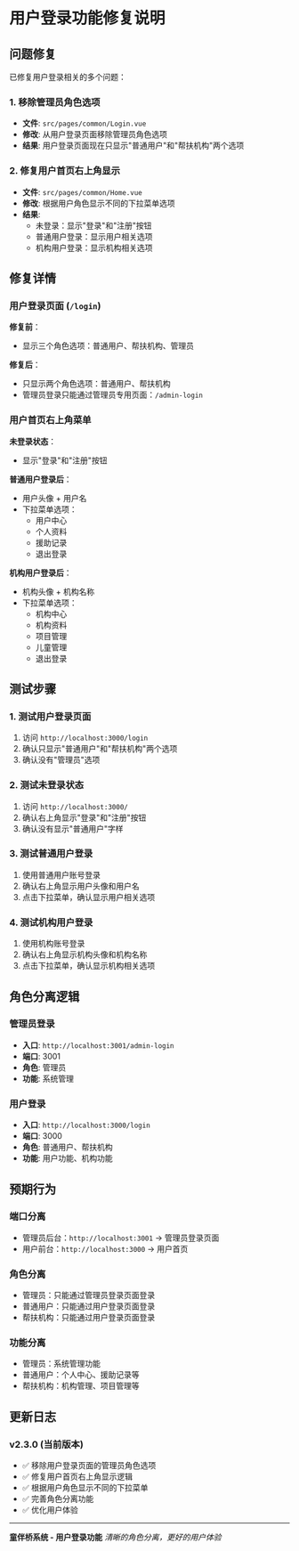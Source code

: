 # 用户登录功能修复说明

## 问题修复

已修复用户登录相关的多个问题：

### 1. 移除管理员角色选项
- **文件**: `src/pages/common/Login.vue`
- **修改**: 从用户登录页面移除管理员角色选项
- **结果**: 用户登录页面现在只显示"普通用户"和"帮扶机构"两个选项

### 2. 修复用户首页右上角显示
- **文件**: `src/pages/common/Home.vue`
- **修改**: 根据用户角色显示不同的下拉菜单选项
- **结果**: 
  - 未登录：显示"登录"和"注册"按钮
  - 普通用户登录：显示用户相关选项
  - 机构用户登录：显示机构相关选项

## 修复详情

### 用户登录页面 (`/login`)

**修复前**：
- 显示三个角色选项：普通用户、帮扶机构、管理员

**修复后**：
- 只显示两个角色选项：普通用户、帮扶机构
- 管理员登录只能通过管理员专用页面：`/admin-login`

### 用户首页右上角菜单

**未登录状态**：
- 显示"登录"和"注册"按钮

**普通用户登录后**：
- 用户头像 + 用户名
- 下拉菜单选项：
  - 用户中心
  - 个人资料
  - 援助记录
  - 退出登录

**机构用户登录后**：
- 机构头像 + 机构名称
- 下拉菜单选项：
  - 机构中心
  - 机构资料
  - 项目管理
  - 儿童管理
  - 退出登录

## 测试步骤

### 1. 测试用户登录页面
1. 访问 `http://localhost:3000/login`
2. 确认只显示"普通用户"和"帮扶机构"两个选项
3. 确认没有"管理员"选项

### 2. 测试未登录状态
1. 访问 `http://localhost:3000/`
2. 确认右上角显示"登录"和"注册"按钮
3. 确认没有显示"普通用户"字样

### 3. 测试普通用户登录
1. 使用普通用户账号登录
2. 确认右上角显示用户头像和用户名
3. 点击下拉菜单，确认显示用户相关选项

### 4. 测试机构用户登录
1. 使用机构账号登录
2. 确认右上角显示机构头像和机构名称
3. 点击下拉菜单，确认显示机构相关选项

## 角色分离逻辑

### 管理员登录
- **入口**: `http://localhost:3001/admin-login`
- **端口**: 3001
- **角色**: 管理员
- **功能**: 系统管理

### 用户登录
- **入口**: `http://localhost:3000/login`
- **端口**: 3000
- **角色**: 普通用户、帮扶机构
- **功能**: 用户功能、机构功能

## 预期行为

### 端口分离
- 管理员后台：`http://localhost:3001` → 管理员登录页面
- 用户前台：`http://localhost:3000` → 用户首页

### 角色分离
- 管理员：只能通过管理员登录页面登录
- 普通用户：只能通过用户登录页面登录
- 帮扶机构：只能通过用户登录页面登录

### 功能分离
- 管理员：系统管理功能
- 普通用户：个人中心、援助记录等
- 帮扶机构：机构管理、项目管理等

## 更新日志

### v2.3.0 (当前版本)
- ✅ 移除用户登录页面的管理员角色选项
- ✅ 修复用户首页右上角显示逻辑
- ✅ 根据用户角色显示不同的下拉菜单
- ✅ 完善角色分离功能
- ✅ 优化用户体验

---

**童伴桥系统 - 用户登录功能**
*清晰的角色分离，更好的用户体验* 